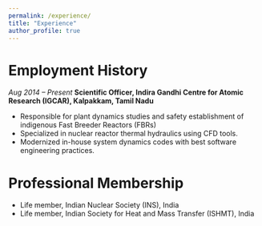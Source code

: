 ```yaml
---
permalink: /experience/
title: "Experience"
author_profile: true
---
```


Employment History
==================

*Aug 2014 – Present*
**Scientific Officer, Indira Gandhi Centre for Atomic Research (IGCAR), Kalpakkam, Tamil Nadu**
  -  Responsible for plant dynamics studies and safety establishment of indigenous Fast Breeder Reactors (FBRs)
  -  Specialized in nuclear reactor thermal hydraulics using CFD tools.
  -  Modernized in-house system dynamics codes with best software engineering practices.


Professional Membership
=======================
 - Life member, Indian Nuclear Society (INS), India
 - Life member, Indian Society for Heat and Mass Transfer (ISHMT), India
 
[//]: # (INYAS)
